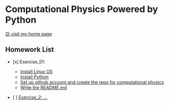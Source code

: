 # Computational Physics Powered by Python

[:blush: visit my home page](https://mageluer.github.io)
 
## Homework List
- \[x] Exercise_01: 
  - [Install Linux OS](https://mageluer.github.io/blog/install-a-Linux-distribution)
  - [Install Python](https://mageluer.github.io/blog/install-python-on-linux)
  - [Set up github account and create the repo for computational physics](https://github.com/Mageluer)
  - [Write the README.md](#)

- \[ ] [Exercise_2: ...](#)
